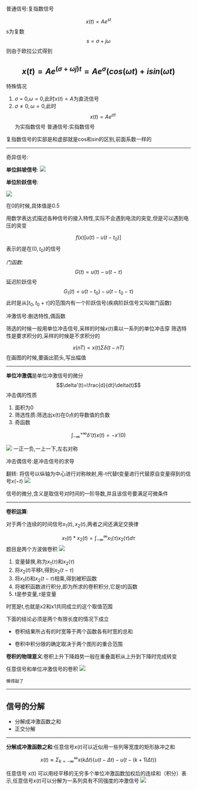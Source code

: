 普通信号:复指数信号

$$x(t)=Ae^{st}$$
s为复数$$s=\sigma+j\omega$$
则由于欧拉公式得到

$$x(t)=Ae^{(\sigma+\omega j )t}=Ae^{\sigma}(cos(\omega t)+isin(\omega t)$$
---
特殊情况

1. $\sigma$ = 0,$\omega = 0$,此时$x(t) =A$为直流信号
2. $\sigma \neq 0,\omega =0$,此时$$x(t)=Ae^{\sigma t}$$为实指数信号
普通信号:实指数信号

复指数信号的实部是和虚部就是cos和sin的区别,前面系数一样的

---

奇异信号:

**单位斜坡信号**:
![](EE/signal/attachments/Pasted%20image%2020250226104235.png)

**单位阶跃信号**:

![](EE/signal/attachments/Pasted%20image%2020250226104301.png)

在0的时候,具体值是0.5

用数学表达式描述各种信号的接入特性,实际不会遇到电流的突变,但是可以遇到电压的突变

$$f(x)[u(t)-u(t-t_0)]$$表示的是在$(0,t_0)$的信号

*门函数*:$$G(t)=u(t)-u(t-\tau)$$
延迟阶跃信号$$G_1(t)=u(t-t_0)-u(t-t_0-\tau)$$
此时是从$[t_0,t_0+\tau]$的范围内有一个阶跃信号(疾病阶跃信号又叫做门函数)

冲激信号:删选特性,偶函数

筛选的时候一般用单位冲击信号,采样的时候$x(t)$乘以一系列的单位冲击穿
筛选特性是要求积分的,采样的时候是不求积分的

$$x(nT)=x(t)\Sigma \delta(t-nT)$$
在画图的时候,要画出箭头,写出幅值

---

**单位冲激偶**是单位冲激信号的微分$$\delta'(t)=\frac{d}{dt}\delta(t)$$
冲击偶的性质

1. 面积为0
2. 筛选性质:筛选出x(t)在0点的导数值的负数
3. 奇函数

$$\int^{+\infty}_{-\infty}\delta'(t)x(t)=-x'(0)$$

![](EE/signal/attachments/Pasted%20image%2020250226111442.png)
一正一负,一上一下,左右对称

冲击偶信号:是冲击信号的求导

翻转:
将信号以纵轴为中心进行对称映射,用-t代替t变量进行代替原自变量得到的信号$x(-t)$
![](EE/signal/attachments/Pasted%20image%2020250226103155.png)

信号的微分,含义是取信号对时间的一阶导数,并且该信号要满足可微条件

---
**卷积运算**:

对于两个连续的时间信号$x_1(t),x_2(t)$,两者之间还满足交换律

$$x_1(t)*x_2(t)=\int^{\infty}_{-\infty}x_1(\tau)x_2(\tau)d\tau$$
题目是两个方波做卷积
![](EE/signal/attachments/Pasted%20image%2020250226114753.png)

1. 变量替换,称为$x_1(\tau)$和$x_2(\tau)$
2. 将$x_2(t)$平移t,得到$x_2(t-\tau)$
3. 将$x_1(t)$和$x_2(t-\tau)$相乘,得到被积函数
4. 将被积函数进行积分,即为所求的卷积积分,它是t的函数
5. t是参变量,$\tau$是变量

时宽是t,也就是x2和x1共同成立的这个取值范围

下面的结论必须是两个有限长度的情况下成立
- 卷积结果所占有的时宽等于两个函数各有时宽的总和

- 卷积中积分限的确定取决于两个图形的重合范围

**卷积的物理意义**:卷积上升下降趋势一般在重叠面积从上升到下降时完成转变

任意信号和单位冲激信号的卷积
![](EE/signal/attachments/Pasted%20image%2020250226120906.png)

	懒得敲了

---

## 信号的分解

- 分解成冲激函数之和
- 正交分解

---

**分解成冲激函数之和**:任意信号$x(t)$可以近似用一些列等宽度的矩形脉冲之和

$$x(t)\approx\Sigma^{\infty}_{k=-\infty}x(k\Delta t)\{u(t-\Delta t)-u(t-(k+1)\Delta t)\}$$

任意信号 x(t) 可以用经平移的无穷多个单位冲激函数加权后的连续和（积分）表示,任意信号$x(t)$可以分解为一系列具有不同强度的冲激信号
![](EE/signal/attachments/Pasted%20image%2020250226121426.png)


